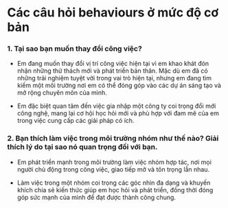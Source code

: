 # Các câu hỏi behaviours ở mức độ cơ bản

### 1. Tại sao bạn muốn thay đổi công việc?

- Em đang muốn thay đổi vị trí công việc hiện tại vì em khao khát đón nhận những thử thách mới và phát triển bản thân. Mặc dù em đã có những trải nghiệm tuyệt vời trong vai trò hiện tại, nhưng em đang tìm kiếm một môi trường nơi em có thể đóng góp vào các dự án sáng tạo và mở rộng chuyên môn của mình.

- Em đặc biệt quan tâm đến việc gia nhập một công ty coi trọng đổi mới công nghệ, mang lại cơ hội học hỏi mới và phù hợp với đam mê của em trong việc cung cấp các giải pháp có ích.

### 2. Bạn thích làm việc trong môi trường nhóm như thế nào? Giải thích lý do tại sao nó quan trọng đối với bạn.

- Em phát triển mạnh trong môi trường làm việc nhóm hợp tác, nơi mọi người chủ động trong công việc, giao tiếp mở và tôn trọng lẫn nhau.

- Làm việc trong một nhóm coi trọng các góc nhìn đa dạng và khuyến khích chia sẻ kiến thức giúp em học hỏi và phát triển, đồng thời đóng góp sức mạnh của mình để đạt được thành công chung.
